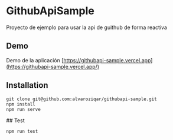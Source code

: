 # GithubApiSample

Proyecto de ejemplo para usar la api de guithub de forma reactiva

## Demo

Demo de la aplicación [https://githubapi-sample.vercel.app](https://githubapi-sample.vercel.app/)

## Installation

```
git clone git@github.com:alvaroziqar/githubapi-sample.git
npm install
npm run serve
```

## Test

```
npm run test
```
